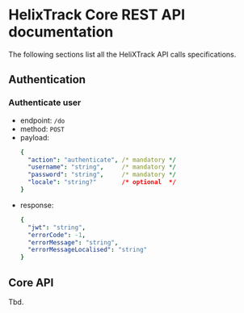 # HelixTrack Core REST API documentation

The following sections list all the HeliXTrack API calls specifications.

## Authentication

### Authenticate user

- endpoint: `/do`
- method: `POST`
- payload: 
  ```yaml
  {
    "action": "authenticate", /* mandatory */
    "username": "string",     /* mandatory */
    "password": "string",     /* mandatory */
    "locale": "string?"       /* optional  */
  }
  ```
- response:
  ```yaml
  {
    "jwt": "string",
    "errorCode": -1,
    "errorMessage": "string",
    "errorMessageLocalised": "string"
  }
  ```


## Core API

Tbd.